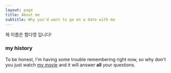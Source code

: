 ```yaml
---
layout: page
title: About me
subtitle: Why you'd want to go on a date with me
---
```


제 이름은 함다영 입니다!


### my history

To be honest, I'm having some trouble remembering right now, so why don't you just watch [my movie](http://en.wikipedia.org/wiki/The_Princess_Bride_%28film%29) and it will answer **all** your questions.
